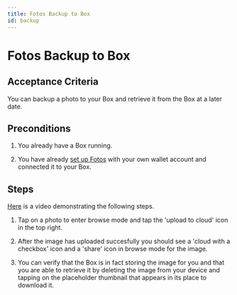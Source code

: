 ```yaml
---
title: Fotos Backup to Box
id: backup
---
```


# Fotos Backup to Box

## Acceptance Criteria

You can backup a photo to your Box and retrieve it from the Box at a later date.

## Preconditions

1. You already have a Box running.

2. You have already [set up Fotos](./setup) with your own wallet account and connected it to your Box.

## Steps

[Here](https://drive.google.com/file/d/1BfwDusYmMmLQ7ksmMcXTMUSQv7dUmwN4/view?usp=sharing) is a video demonstrating the following steps.

1.  Tap on a photo to enter browse mode and tap the 'upload to cloud' icon in the top right.

2.  After the image has uploaded succesfully you should see a 'cloud with a checkbox' icon and a 'share' icon in browse mode for the image.

3.  You can verify that the Box is in fact storing the image for you and that you are able to retrieve it by deleting the image from your device and tapping on the placeholder thumbnail that appears in its place to download it.
